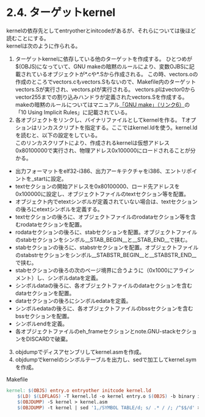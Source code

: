 # 2.4. ターゲットkernel
kernelの依存先としてentryotherとinitcodeがあるが、それらについては後ほど読むことにする。  
kernelは次のように作られる。  
  1. ターゲットkernelに依存している他のターゲットを作成する。
ひとつめが$(OBJS)になっていて、GNU makeの暗黙のルールにより、変数OJBSに記載されているオブジェクトが\*.cや\*.Sから作成される。
この時、vectors.oの作成のところでvectors.cもvectors.Sもないので、Makefile内のターゲットvectors.Sが実行され、vectors.plが実行される。
vectors.plはvector0からvector255までの割り込みハンドラが定義されたvectors.Sを作成する。
makeの暗黙のルールについてはマニュアル[「GNU make」（リンク6）](https://www.gnu.org/software/make/manual/make.html)の「10 Using Implicit Rules」に記載されている。
  2. 各オブジェクトをリンクし、バイナリファイルとしてkernelを作る。
Tオプションはリンカスクリプトを指定する。ここではkernel.ldを使う。kernel.ldを読むと、以下の設定をしている。  
このリンカスクリプトにより、作成されるkernelは仮想アドレス0x80100000で実行され、物理アドレス0x100000にロードされることが分かる。
  - 出力フォーマットをelf32-i386、出力アーキテクチャをi386、エントリポイントを\_startに設定。
  - textセクションの開始アドレスを0x80100000、ロード先アドレスを0x100000に設定し、オブジェクトファイルのtextセクション等を配置。
  - オブジェクト内でetextシンボルが定義されていない場合は、textセクションの後ろにetextシンボルを定義する。
  - textセクションの後ろに、オブジェクトファイルのrodataセクション等を含むrodataセクションを配置。
  - rodataセクションの後ろに、stabセクションを配置。オブジェクトファイルのstabセクションをシンボル\_\_STAB\_BEGIN\_\_と\_\_STAB\_END\_\_で挟む。
  - stabセクションの後ろに、stabstrセクションを配置。オブジェクトファイルのstabstrセクションをシンボル\_\_STABSTR\_BEGIN\_\_と\_\_STABSTR\_END\_\_で挟む。
  - stabセクションの後ろの次のページ境界に合うように（0x1000にアラインメント）し、シンボルdataを定義。
  - シンボルdataの後ろに、各オブジェクトファイルのdataセクションを含むdataセクションを配置。
  - dataセクションの後ろにシンボルedataを定義。
  - シンボルedataの後ろに、各オブジェクトファイルのbssセクションを含むbssセクションを配置。
  - シンボルendを定義。
  - 各オブジェクトファイルのeh\_frameセクションとnote.GNU-stackセクションをDISCARDで破棄。

  3. objdumpでディスアセンブリしてkernel.asmを作成。
  4. objdumpでkernelのシンボルテーブルを出力し、sedで加工してkernel.symを作成。

Makefile
```Makefile
kernel: $(OBJS) entry.o entryother initcode kernel.ld
	$(LD) $(LDFLAGS) -T kernel.ld -o kernel entry.o $(OBJS) -b binary initcode entryother
	$(OBJDUMP) -S kernel > kernel.asm
	$(OBJDUMP) -t kernel | sed '1,/SYMBOL TABLE/d; s/ .* / /; /^$$/d' > kernel.sym
```
